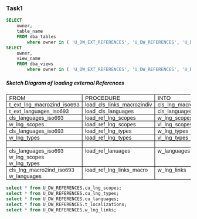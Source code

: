 ### Task1

```sql
SELECT 
    owner, 
    table_name 
    FROM dba_tables 
        where owner in ( 'U_DW_EXT_REFERENCES', 'U_DW_REFERENCES', 'U_DW_COMMON' );
SELECT 
    owner, 
    view_name 
    FROM dba_views 
        where owner in ( 'U_DW_EXT_REFERENCES', 'U_DW_REFERENCES', 'U_DW_COMMON' );
```
##### Sketch Diagram of loading external References 
<table style="border-collapse:collapse;border:none;">
    <tbody>
        <tr>
            <td style="width: 141.2pt;border: 1pt solid windowtext;padding: 0in 5.4pt;vertical-align: top;">
                <p style='margin-top:0in;margin-right:0in;margin-bottom:.0001pt;margin-left:0in;line-height:  normal;font-size:15px;font-family:"Calibri",sans-serif;'>FROM</p>
            </td>
            <td style="width: 133.75pt;border-top: 1pt solid windowtext;border-right: 1pt solid windowtext;border-bottom: 1pt solid windowtext;border-image: initial;border-left: none;padding: 0in 5.4pt;vertical-align: top;">
                <p style='margin-top:0in;margin-right:0in;margin-bottom:.0001pt;margin-left:0in;line-height:  normal;font-size:15px;font-family:"Calibri",sans-serif;'>PROCEDURE</p>
            </td>
            <td style="width: 129.55pt;border-top: 1pt solid windowtext;border-right: 1pt solid windowtext;border-bottom: 1pt solid windowtext;border-image: initial;border-left: none;padding: 0in 5.4pt;vertical-align: top;">
                <p style='margin-top:0in;margin-right:0in;margin-bottom:.0001pt;margin-left:0in;line-height:  normal;font-size:15px;font-family:"Calibri",sans-serif;'>INTO</p>
            </td>
        </tr>
        <tr>
            <td style="width: 141.2pt;border-right: 1pt solid windowtext;border-bottom: 1pt solid windowtext;border-left: 1pt solid windowtext;border-image: initial;border-top: none;padding: 0in 5.4pt;vertical-align: top;">
                <p style='margin-top:0in;margin-right:0in;margin-bottom:.0001pt;margin-left:0in;line-height:  normal;font-size:15px;font-family:"Calibri",sans-serif;'>t_ext_lng_macro2ind_iso693</p>
            </td>
            <td style="width: 133.75pt;border-top: none;border-left: none;border-bottom: 1pt solid windowtext;border-right: 1pt solid windowtext;padding: 0in 5.4pt;vertical-align: top;">
                <p style='margin-top:0in;margin-right:0in;margin-bottom:.0001pt;margin-left:0in;line-height:  normal;font-size:15px;font-family:"Calibri",sans-serif;'>load_cls_links_macro2indiv</p>
            </td>
            <td style="width: 129.55pt;border-top: none;border-left: none;border-bottom: 1pt solid windowtext;border-right: 1pt solid windowtext;padding: 0in 5.4pt;vertical-align: top;">
                <p style='margin-top:0in;margin-right:0in;margin-bottom:.0001pt;margin-left:0in;line-height:  normal;font-size:15px;font-family:"Calibri",sans-serif;'>cls_lng_macro2ind_iso693</p>
            </td>
        </tr>
        <tr>
            <td style="width: 141.2pt;border-right: 1pt solid windowtext;border-bottom: 1pt solid windowtext;border-left: 1pt solid windowtext;border-image: initial;border-top: none;padding: 0in 5.4pt;vertical-align: top;">
                <p style='margin-top:0in;margin-right:0in;margin-bottom:.0001pt;margin-left:0in;line-height:  normal;font-size:15px;font-family:"Calibri",sans-serif;'>t_ext_languages_iso693</p>
            </td>
            <td style="width: 133.75pt;border-top: none;border-left: none;border-bottom: 1pt solid windowtext;border-right: 1pt solid windowtext;padding: 0in 5.4pt;vertical-align: top;">
                <p style='margin-top:0in;margin-right:0in;margin-bottom:.0001pt;margin-left:0in;line-height:  normal;font-size:15px;font-family:"Calibri",sans-serif;'>load_cls_languages</p>
            </td>
            <td style="width: 129.55pt;border-top: none;border-left: none;border-bottom: 1pt solid windowtext;border-right: 1pt solid windowtext;padding: 0in 5.4pt;vertical-align: top;">
                <p style='margin-top:0in;margin-right:0in;margin-bottom:.0001pt;margin-left:0in;line-height:  normal;font-size:15px;font-family:"Calibri",sans-serif;'>cls_languages_iso693</p>
            </td>
        </tr>
        <tr>
            <td style="width: 141.2pt;border-right: 1pt solid windowtext;border-bottom: 1pt solid windowtext;border-left: 1pt solid windowtext;border-image: initial;border-top: none;padding: 0in 5.4pt;vertical-align: top;">
                <p style='margin-top:0in;margin-right:0in;margin-bottom:.0001pt;margin-left:0in;line-height:  normal;font-size:15px;font-family:"Calibri",sans-serif;'>cls_languages_iso693</p>
            </td>
            <td style="width: 133.75pt;border-top: none;border-left: none;border-bottom: 1pt solid windowtext;border-right: 1pt solid windowtext;padding: 0in 5.4pt;vertical-align: top;">
                <p style='margin-top:0in;margin-right:0in;margin-bottom:.0001pt;margin-left:0in;line-height:  normal;font-size:15px;font-family:"Calibri",sans-serif;'>load_ref_lng_scopes</p>
            </td>
            <td style="width: 129.55pt;border-top: none;border-left: none;border-bottom: 1pt solid windowtext;border-right: 1pt solid windowtext;padding: 0in 5.4pt;vertical-align: top;">
                <p style='margin-top:0in;margin-right:0in;margin-bottom:.0001pt;margin-left:0in;line-height:  normal;font-size:15px;font-family:"Calibri",sans-serif;'>w_lng_scopes</p>
            </td>
        </tr>
        <tr>
            <td style="width: 141.2pt;border-right: 1pt solid windowtext;border-bottom: 1pt solid windowtext;border-left: 1pt solid windowtext;border-image: initial;border-top: none;padding: 0in 5.4pt;vertical-align: top;">
                <p style='margin-top:0in;margin-right:0in;margin-bottom:.0001pt;margin-left:0in;line-height:  normal;font-size:15px;font-family:"Calibri",sans-serif;'>w_lng_scopes</p>
            </td>
            <td style="width: 133.75pt;border-top: none;border-left: none;border-bottom: 1pt solid windowtext;border-right: 1pt solid windowtext;padding: 0in 5.4pt;vertical-align: top;">
                <p style='margin-top:0in;margin-right:0in;margin-bottom:.0001pt;margin-left:0in;line-height:  normal;font-size:15px;font-family:"Calibri",sans-serif;'>load_ref_lng_scopes</p>
            </td>
            <td style="width: 129.55pt;border-top: none;border-left: none;border-bottom: 1pt solid windowtext;border-right: 1pt solid windowtext;padding: 0in 5.4pt;vertical-align: top;">
                <p style='margin-top:0in;margin-right:0in;margin-bottom:.0001pt;margin-left:0in;line-height:  normal;font-size:15px;font-family:"Calibri",sans-serif;'>vl_lng_scopes</p>
            </td>
        </tr>
        <tr>
            <td style="width: 141.2pt;border-right: 1pt solid windowtext;border-bottom: 1pt solid windowtext;border-left: 1pt solid windowtext;border-image: initial;border-top: none;padding: 0in 5.4pt;vertical-align: top;">
                <p style='margin-top:0in;margin-right:0in;margin-bottom:.0001pt;margin-left:0in;line-height:  normal;font-size:15px;font-family:"Calibri",sans-serif;'>cls_languages_iso693</p>
            </td>
            <td style="width: 133.75pt;border-top: none;border-left: none;border-bottom: 1pt solid windowtext;border-right: 1pt solid windowtext;padding: 0in 5.4pt;vertical-align: top;">
                <p style='margin-top:0in;margin-right:0in;margin-bottom:.0001pt;margin-left:0in;line-height:  normal;font-size:15px;font-family:"Calibri",sans-serif;'>load_ref_lng_types</p>
            </td>
            <td style="width: 129.55pt;border-top: none;border-left: none;border-bottom: 1pt solid windowtext;border-right: 1pt solid windowtext;padding: 0in 5.4pt;vertical-align: top;">
                <p style='margin-top:0in;margin-right:0in;margin-bottom:.0001pt;margin-left:0in;line-height:  normal;font-size:15px;font-family:"Calibri",sans-serif;'>w_lng_types</p>
            </td>
        </tr>
        <tr>
            <td style="width: 141.2pt;border-right: 1pt solid windowtext;border-bottom: 1pt solid windowtext;border-left: 1pt solid windowtext;border-image: initial;border-top: none;padding: 0in 5.4pt;vertical-align: top;">
                <p style='margin-top:0in;margin-right:0in;margin-bottom:.0001pt;margin-left:0in;line-height:  normal;font-size:15px;font-family:"Calibri",sans-serif;'>w_lng_types</p>
            </td>
            <td style="width: 133.75pt;border-top: none;border-left: none;border-bottom: 1pt solid windowtext;border-right: 1pt solid windowtext;padding: 0in 5.4pt;vertical-align: top;">
                <p style='margin-top:0in;margin-right:0in;margin-bottom:.0001pt;margin-left:0in;line-height:  normal;font-size:15px;font-family:"Calibri",sans-serif;'>load_ref_lng_types</p>
            </td>
            <td style="width: 129.55pt;border-top: none;border-left: none;border-bottom: 1pt solid windowtext;border-right: 1pt solid windowtext;padding: 0in 5.4pt;vertical-align: top;">
                <p style='margin-top:0in;margin-right:0in;margin-bottom:.0001pt;margin-left:0in;line-height:  normal;font-size:15px;font-family:"Calibri",sans-serif;'>vl_lng_types</p>
            </td>
        </tr>
        <tr>
            <td style="width: 141.2pt;border-right: 1pt solid windowtext;border-bottom: 1pt solid windowtext;border-left: 1pt solid windowtext;border-image: initial;border-top: none;padding: 0in 5.4pt;vertical-align: top;">
                <p style='margin-top:0in;margin-right:0in;margin-bottom:.0001pt;margin-left:0in;line-height:  normal;font-size:15px;font-family:"Calibri",sans-serif;'>&nbsp;</p>
            </td>
            <td style="width: 133.75pt;border-top: none;border-left: none;border-bottom: 1pt solid windowtext;border-right: 1pt solid windowtext;padding: 0in 5.4pt;vertical-align: top;">
                <p style='margin-top:0in;margin-right:0in;margin-bottom:.0001pt;margin-left:0in;line-height:  normal;font-size:15px;font-family:"Calibri",sans-serif;'>&nbsp;</p>
            </td>
            <td style="width: 129.55pt;border-top: none;border-left: none;border-bottom: 1pt solid windowtext;border-right: 1pt solid windowtext;padding: 0in 5.4pt;vertical-align: top;">
                <p style='margin-top:0in;margin-right:0in;margin-bottom:.0001pt;margin-left:0in;line-height:  normal;font-size:15px;font-family:"Calibri",sans-serif;'>&nbsp;</p>
            </td>
        </tr>
        <tr>
            <td style="width: 141.2pt;border-right: 1pt solid windowtext;border-bottom: 1pt solid windowtext;border-left: 1pt solid windowtext;border-image: initial;border-top: none;padding: 0in 5.4pt;vertical-align: top;">
                <p style='margin-top:0in;margin-right:0in;margin-bottom:.0001pt;margin-left:0in;line-height:  normal;font-size:15px;font-family:"Calibri",sans-serif;'>cls_languages_iso693</p>
                <p style='margin-top:0in;margin-right:0in;margin-bottom:.0001pt;margin-left:0in;line-height:  normal;font-size:15px;font-family:"Calibri",sans-serif;'>w_lng_scopes</p>
                <p style='margin-top:0in;margin-right:0in;margin-bottom:.0001pt;margin-left:0in;line-height:  normal;font-size:15px;font-family:"Calibri",sans-serif;'>w_lng_types</p>
            </td>
            <td style="width: 133.75pt;border-top: none;border-left: none;border-bottom: 1pt solid windowtext;border-right: 1pt solid windowtext;padding: 0in 5.4pt;vertical-align: top;">
                <p style='margin-top:0in;margin-right:0in;margin-bottom:.0001pt;margin-left:0in;line-height:  normal;font-size:15px;font-family:"Calibri",sans-serif;'>load_ref_lanuages</p>
            </td>
            <td style="width: 129.55pt;border-top: none;border-left: none;border-bottom: 1pt solid windowtext;border-right: 1pt solid windowtext;padding: 0in 5.4pt;vertical-align: top;">
                <p style='margin-top:0in;margin-right:0in;margin-bottom:.0001pt;margin-left:0in;line-height:  normal;font-size:15px;font-family:"Calibri",sans-serif;'>w_languages</p>
            </td>
        </tr>
        <tr>
            <td style="width: 141.2pt;border-right: 1pt solid windowtext;border-bottom: 1pt solid windowtext;border-left: 1pt solid windowtext;border-image: initial;border-top: none;padding: 0in 5.4pt;vertical-align: top;">
                <p style='margin-top:0in;margin-right:0in;margin-bottom:.0001pt;margin-left:0in;line-height:  normal;font-size:15px;font-family:"Calibri",sans-serif;'>cls_lng_macro2ind_iso693</p>
                <p style='margin-top:0in;margin-right:0in;margin-bottom:.0001pt;margin-left:0in;line-height:  normal;font-size:15px;font-family:"Calibri",sans-serif;'>w_languages</p>
            </td>
            <td style="width: 133.75pt;border-top: none;border-left: none;border-bottom: 1pt solid windowtext;border-right: 1pt solid windowtext;padding: 0in 5.4pt;vertical-align: top;">
                <p style='margin-top:0in;margin-right:0in;margin-bottom:.0001pt;margin-left:0in;line-height:  normal;font-size:15px;font-family:"Calibri",sans-serif;'>load_ref_lng_links_macro</p>
            </td>
            <td style="width: 129.55pt;border-top: none;border-left: none;border-bottom: 1pt solid windowtext;border-right: 1pt solid windowtext;padding: 0in 5.4pt;vertical-align: top;">
                <p style='margin-top:0in;margin-right:0in;margin-bottom:.0001pt;margin-left:0in;line-height:  normal;font-size:15px;font-family:"Calibri",sans-serif;'>w_lng_links</p>
            </td>
        </tr>
    </tbody>
</table>

```sql
select * from U_DW_REFERENCES.cu_lng_scopes;
select * from U_DW_REFERENCES.cu_lng_types;
select * from U_DW_REFERENCES.cu_languages;
select * from U_DW_REFERENCES.t_localizations;
select * from U_DW_REFERENCES.w_lng_links;
```